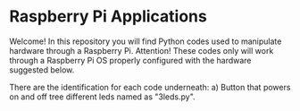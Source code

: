 # Raspberry Pi Applications

Welcome! 
In this repository you will find Python codes used to manipulate hardware through a Raspberry Pi.
Attention! These codes only will work through a Raspberry Pi OS properly configured with the hardware suggested below.

There are the identification for each code underneath:
a) Button that powers on and off tree different leds named as "3leds.py". 
